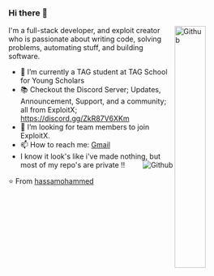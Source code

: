 ### Hi there 👋

<img width="35%" align="right" alt="Github" src="https://avatars.githubusercontent.com/u/64049917?v=4" />

I'm a full-stack developer, and exploit creator who is passionate about writing code, solving problems, automating stuff, and building software.

- 🔭 I’m currently a TAG student at TAG School for Young Scholars
- 📚 Checkout the Discord Server; Updates, Announcement, Support, and a community; all from ExploitX; <a href="https://discord.gg/ZkR87V6XKm">https://discord.gg/ZkR87V6XKm</a>  
- 👯 I’m looking for team members to join ExploitX.
- 📫 How to reach me: [Gmail](mailto:hassamohammed1010@gmail.com)
- I know it look's like i've made nothing, but most of my repo's are private !! <img align="right" alt="Github" src="https://user-images.githubusercontent.com/64049917/164318468-a5d3833a-274e-4ebb-946f-001558c5f319.png" />

⭐️ From [hassamohammed](https://github.com/hassamohammed)
